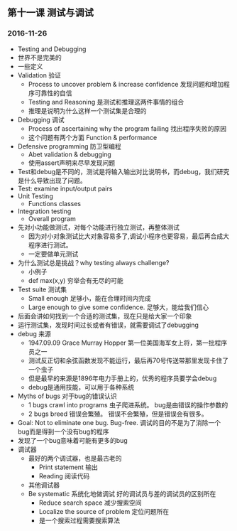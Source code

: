 ## 第十一课 测试与调试
### 2016-11-26
* Testing and Debugging
* 世界不是完美的
* 一些定义
* Validation 验证
    * Process to uncover problem & increase confidence 发现问题和增加程序可靠性的自信
    * Testing and Reasoning 是测试和推理这两件事情的组合
    * 推理是说明为什么这样一个测试集是合理的
* Debugging 调试
    * Process of ascertaining why the program failing 找出程序失败的原因
    * 这个问题有两个方面 Function & performance 
* Defensive programming 防卫型编程 
    * Abet validation & debugging 
    * 使用assert声明来尽早发现问题
* Test和debug是不同的，测试是将输入输出对比说明书，而debug，我们研究是什么导致出现了问题。
* Test: examine input/output pairs 
* Unit Testing 
    * Functions classes
* Integration testing
    * Overall program
* 先对小功能做测试，对每个功能进行独立测试，再整体测试
    * 因为对小对象测试比大对象容易多了,调试小程序也更容易，最后再合成大程序进行测试。
    * 一定要做单元测试
* 为什么测试总是挑战？why testing always challenge?
    * 小例子 
    * def max(x,y)  穷举会有无尽的可能
* Test suite 测试集
    * Small enough 足够小，能在合理时间内完成 
    * Large enough to give some confidence. 足够大，能给我们信心 
* 后面会讲如何找到一个合适的测试集，现在只是给大家一个印象
* 运行测试集，发现时间过长或者有错误，就需要调试了debugging
* debug 来源
    * 1947.09.09 Grace Murray Hopper 第一位美国海军女上将，第一批程序员之一
    * 测试反正切和余弦函数发现不能运行，最后再70号传送带那里发现卡住了一个虫子
    * 但是最早的来源是1896年电力手册上的，优秀的程序员要学会debug
    * debug是通用技能，可以用于各种系统
* Myths of bugs 对于bug的错误认识
    * 1 bugs crawl into programs 虫子爬进系统。 bug是由错误的操作参数的
    * 2 bugs breed    错误会繁殖。 错误不会繁殖，但是错误会有很多。
* Goal: Not to eliminate one bug. Bug-free. 调试的目的不是为了消除一个bug而是得到一个没有bug的程序
* 发现了一个bug意味着可能有更多的bug
* 调试器
    * 最好的两个调试器，也是最古老的
        * Print statement 输出
        * Reading 阅读代码
    * 其他调试器
    * Be systematic 系统化地做调试 好的调试员与差的调试员的区别所在
        * Reduce search space  减少搜索空间
        * Localize the source of problem  定位问题所在
        * 是一个搜索过程需要搜索算法

    